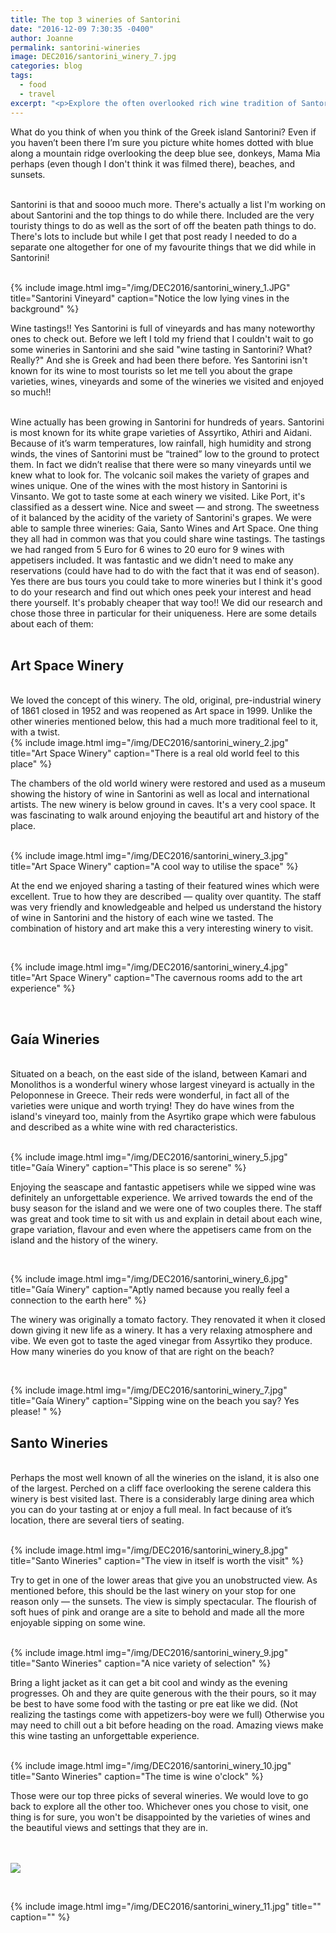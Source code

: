 ```yaml
---
title: The top 3 wineries of Santorini
date: "2016-12-09 7:30:35 -0400"
author: Joanne
permalink: santorini-wineries
image: DEC2016/santorini_winery_7.jpg
categories: blog
tags:
  - food
  - travel
excerpt: "<p>Explore the often overlooked rich wine tradition of Santorini</p>"
---
```


What do you think of when you think of the Greek island Santorini? Even if you haven’t been there I’m sure you picture white homes dotted with blue along a mountain ridge overlooking the deep blue see, donkeys, Mama Mia perhaps (even though I don't think it was filmed there), beaches, and sunsets.  
<br>

Santorini is that and soooo much more.  There's actually a list I'm working on about Santorini and the top things to do while there.  Included are the very touristy things to do as well as the sort of off the beaten path things to do.  There's lots to include but while I get that post ready I needed to do a separate one altogether for one of my favourite things that we did while in Santorini!
<br><br>

{% include image.html
            img="/img/DEC2016/santorini_winery_1.JPG"
            title="Santorini Vineyard"
            caption="Notice the low lying vines in the background" %}

Wine tastings!! Yes Santorini is full of vineyards and has many noteworthy ones to check out. Before we left I told my friend that I couldn't wait to go some wineries in Santorini and she said "wine tasting in Santorini? What? Really?" And she is Greek and had been there before.  Yes Santorini isn't known for its wine to most tourists so let me tell you about the grape varieties, wines, vineyards and some of the wineries we visited and enjoyed so much!!
<br><br>

Wine actually has been growing in Santorini for hundreds of years.  Santorini is most known for its white grape varieties of Assyrtiko, Athiri and Aidani. Because of it’s warm temperatures, low rainfall, high humidity and strong winds, the vines of Santorini must be “trained” low to the ground to protect them. In fact we didn’t realise that there were so many vineyards until we knew what to look for.  The volcanic soil makes the variety of grapes and wines unique. One of the wines with the most history in Santorini is Vinsanto.  We got to taste some at each winery we visited. Like Port, it's classified as a dessert wine.  Nice and sweet &mdash; and strong. The sweetness of it balanced by the acidity of the variety of Santorini's grapes. We were able to sample three wineries: Gaia, Santo Wines and Art Space. One thing they all had in common was that you could share wine tastings.  The tastings we had ranged from 5 Euro for 6 wines to 20 euro for 9 wines with appetisers included.  It was fantastic and we didn't need to make any reservations (could have had to do with the fact that it was end of season). Yes there are bus tours you could take to more wineries but I think it's good to do your research and find out which ones peek your interest and head there yourself. It's probably cheaper that way too!!  We did our research and chose those three in particular for their uniqueness.  Here are some details about each of them:
<br>
<br>

## Art Space Winery
<br>
We loved the concept of this winery.  The old, original, pre-industrial winery of 1861 closed in 1952 and was reopened as Art space in 1999. Unlike the other wineries mentioned below, this had a much more traditional feel to it, with a twist.

<br>
{% include image.html
            img="/img/DEC2016/santorini_winery_2.jpg"
            title="Art Space Winery"
            caption="There is a real old world feel to this place" %}

The chambers of the old world winery were restored and used as a museum showing the history of wine in Santorini as well as local and international artists. The new winery is below ground in caves.  It's a very cool space. It was fascinating to walk around enjoying the beautiful art and history of the place.  
<br>

{% include image.html
            img="/img/DEC2016/santorini_winery_3.jpg"
            title="Art Space Winery"
            caption="A cool way to utilise the space" %}

At the end we enjoyed sharing a tasting of their featured wines which were excellent.  True to how they are described &mdash; quality over quantity. The staff was very friendly and knowledgeable and helped us understand the history of wine in Santorini and the history of each wine we tasted. The combination of history and art make this a very interesting winery to visit.

<br>

{% include image.html
            img="/img/DEC2016/santorini_winery_4.jpg"
            title="Art Space Winery"
            caption="The cavernous rooms add to the art experience" %}

<br>

## Gaía Wineries
<br>
Situated on a beach, on the east side of the island, between Kamari and Monolithos is a wonderful winery whose largest vineyard is actually in the Peloponnese in Greece.  Their reds were wonderful, in fact all of the varieties were unique and worth trying! They do have wines from the island's vineyard too, mainly from the Asyrtiko grape which were fabulous and described as a white wine with red characteristics.
<br><br>

{% include image.html
            img="/img/DEC2016/santorini_winery_5.jpg"
            title="Gaía Winery"
            caption="This place is so serene" %}

Enjoying the seascape and fantastic appetisers while we sipped wine was definitely an unforgettable experience.  We arrived towards the end of the busy season for the island and we were one of two couples there.  The staff was great and took time to sit with us and explain in detail about each wine, grape variation, flavour and even where the appetisers came from on the island and the history of the winery.  

<br>

{% include image.html
            img="/img/DEC2016/santorini_winery_6.jpg"
            title="Gaía Winery"
            caption="Aptly named because you really feel a connection to the earth here" %}

The winery was originally a tomato factory.  They renovated it when it closed down giving it new life as a winery. It has a very relaxing atmosphere and vibe. We even got to taste the aged vinegar from Assyrtiko they produce. How many wineries do you know of that are right on the beach?

<br>

{% include image.html
            img="/img/DEC2016/santorini_winery_7.jpg"
            title="Gaía Winery"
            caption="Sipping wine on the beach you say? Yes please! " %}
<br>

## Santo Wineries
<br>
Perhaps the most well known of all the wineries on the island, it is also one of the largest. Perched on a cliff face overlooking the serene caldera this winery is best visited last. There is a considerably large dining area which you can do your tasting at or enjoy a full meal. In fact because of it’s location, there are several tiers of seating.
<br><br>

{% include image.html
            img="/img/DEC2016/santorini_winery_8.jpg"
            title="Santo Wineries"
            caption="The view in itself is worth the visit" %}

Try to get in one of the lower areas that give you an unobstructed view. As mentioned before, this should be the last winery on your stop for one reason only &mdash; the sunsets. The view is simply spectacular. The flourish of soft hues of pink and orange are a site to behold and made all the more enjoyable sipping on some wine.
<br><br>

{% include image.html
            img="/img/DEC2016/santorini_winery_9.jpg"
            title="Santo Wineries"
            caption="A nice variety of selection" %}

Bring a light jacket as it can get a bit cool and windy as the evening progresses. Oh and they are quite generous with the their pours, so it may be best to have some food with the tasting or pre eat like we did. (Not realizing the tastings come with appetizers-boy were we full) Otherwise you may need to chill out a bit before heading on the road. Amazing views make this wine tasting an unforgettable experience.
<br><br>

{% include image.html
            img="/img/DEC2016/santorini_winery_10.jpg"
            title="Santo Wineries"
            caption="The time is wine o'clock" %}

Those were our top three picks of several wineries. We would love to go back to explore all the other too. Whichever ones you chose to visit, one thing is for sure, you won't be disappointed by the varieties of wines and the beautiful views and settings that they are in.  
<br><br>

<p class="apple__news__logo"><a href="https://apple.news/TKVtoVhGUQSuiufA4bqI-gg"><img src="{{ basesite.url }}/img/apple_news.svg" /></a></p>
<br>

{% include image.html
            img="/img/DEC2016/santorini_winery_11.jpg"
            title=""
            caption="" %}

